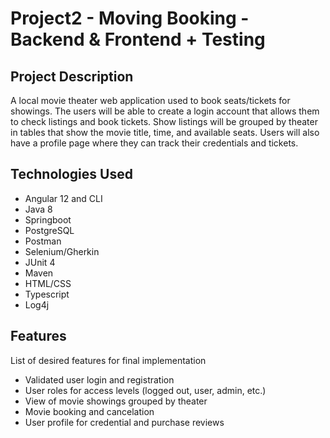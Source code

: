 # Project2 - Moving Booking - Backend & Frontend + Testing
## Project Description 
A local movie theater web application used to book seats/tickets for showings. The users will be able to create a login account that allows them to check listings and book tickets. Show listings will be grouped by theater in tables that show the movie title, time, and available seats. Users will also have a profile page where they can track their credentials and tickets.

## Technologies Used
* Angular 12 and CLI
* Java 8
* Springboot
* PostgreSQL
* Postman
* Selenium/Gherkin
* JUnit 4
* Maven
* HTML/CSS
* Typescript
* Log4j

## Features
List of desired features for final implementation
* Validated user login and registration
* User roles for access levels (logged out, user, admin, etc.)
* View of movie showings grouped by theater
* Movie booking and cancelation
* User profile for credential and purchase reviews
